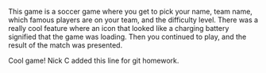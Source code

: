 This game is a soccer game where you get to pick your name, team name, which famous
players are on your team, and the difficulty level. There was a really cool
feature where an icon that looked like a charging battery signified that
the game was loading. Then you continued to play, and the result of the match
was presented.

Cool game! Nick C added this line for git homework.
